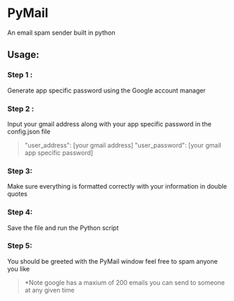 # PyMail
An email spam sender built in python
## Usage:
### Step 1 :
Generate app specific password using the Google account manager

### Step 2 :
Input your gmail address along with your app specific password in the config.json file
> "user_address": [your gmail address]
> "user_password": [your gmail app specific password]

### Step 3:
Make sure everything is formatted correctly with your information in double quotes

### Step 4:
Save the file and run the Python script

### Step 5:
You should be greeted with the PyMail window feel free to spam anyone you like
> *Note google has a maxium of 200 emails you can send to someone at any given time
<!--stackedit_data:
eyJoaXN0b3J5IjpbMTczNTY0NDUxNF19
-->